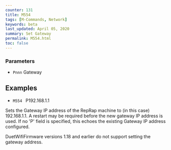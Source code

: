 ```yaml
---
counter: 131
title: M554
tags: [M-Commands, Network] 
keywords: beta 
last_updated: April 05, 2020 
summary: Set Gateway 
permalink: M554.html
toc: false 
---
```



### Parameters

* `Pnnn` Gateway

## Examples

* ` M554  ` P192.168.1.1

Sets the Gateway IP address of the RepRap machine to (in this case) 192.168.1.1. A restart may be required before the new gateway IP address is used. If no 'P' field is specified, this echoes the existing Gateway IP address configured.

DuetWifiFirmware versions 1.18 and earlier do not support setting the gateway address.

